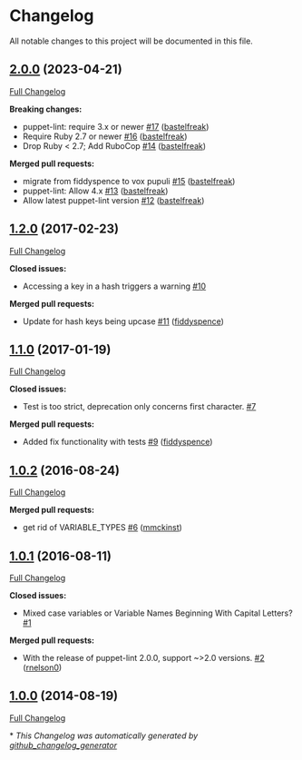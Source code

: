 # Changelog

All notable changes to this project will be documented in this file.

## [2.0.0](https://github.com/voxpupuli/puppet-lint-variable_contains_upcase/tree/2.0.0) (2023-04-21)

[Full Changelog](https://github.com/voxpupuli/puppet-lint-variable_contains_upcase/compare/1.2.0...2.0.0)

**Breaking changes:**

- puppet-lint: require 3.x or newer [\#17](https://github.com/voxpupuli/puppet-lint-variable_contains_upcase/pull/17) ([bastelfreak](https://github.com/bastelfreak))
- Require Ruby 2.7 or newer [\#16](https://github.com/voxpupuli/puppet-lint-variable_contains_upcase/pull/16) ([bastelfreak](https://github.com/bastelfreak))
- Drop Ruby \< 2.7; Add RuboCop [\#14](https://github.com/voxpupuli/puppet-lint-variable_contains_upcase/pull/14) ([bastelfreak](https://github.com/bastelfreak))

**Merged pull requests:**

- migrate from fiddyspence to vox pupuli [\#15](https://github.com/voxpupuli/puppet-lint-variable_contains_upcase/pull/15) ([bastelfreak](https://github.com/bastelfreak))
- puppet-lint: Allow 4.x [\#13](https://github.com/voxpupuli/puppet-lint-variable_contains_upcase/pull/13) ([bastelfreak](https://github.com/bastelfreak))
- Allow latest puppet-lint version [\#12](https://github.com/voxpupuli/puppet-lint-variable_contains_upcase/pull/12) ([bastelfreak](https://github.com/bastelfreak))

## [1.2.0](https://github.com/voxpupuli/puppet-lint-variable_contains_upcase/tree/1.2.0) (2017-02-23)

[Full Changelog](https://github.com/voxpupuli/puppet-lint-variable_contains_upcase/compare/1.1.0...1.2.0)

**Closed issues:**

- Accessing a key in a hash triggers a warning [\#10](https://github.com/voxpupuli/puppet-lint-variable_contains_upcase/issues/10)

**Merged pull requests:**

- Update for hash keys being upcase [\#11](https://github.com/voxpupuli/puppet-lint-variable_contains_upcase/pull/11) ([fiddyspence](https://github.com/fiddyspence))

## [1.1.0](https://github.com/voxpupuli/puppet-lint-variable_contains_upcase/tree/1.1.0) (2017-01-19)

[Full Changelog](https://github.com/voxpupuli/puppet-lint-variable_contains_upcase/compare/1.0.2...1.1.0)

**Closed issues:**

- Test is too strict, deprecation only concerns first character. [\#7](https://github.com/voxpupuli/puppet-lint-variable_contains_upcase/issues/7)

**Merged pull requests:**

- Added fix functionality with tests [\#9](https://github.com/voxpupuli/puppet-lint-variable_contains_upcase/pull/9) ([fiddyspence](https://github.com/fiddyspence))

## [1.0.2](https://github.com/voxpupuli/puppet-lint-variable_contains_upcase/tree/1.0.2) (2016-08-24)

[Full Changelog](https://github.com/voxpupuli/puppet-lint-variable_contains_upcase/compare/1.0.1...1.0.2)

**Merged pull requests:**

- get rid of VARIABLE\_TYPES [\#6](https://github.com/voxpupuli/puppet-lint-variable_contains_upcase/pull/6) ([mmckinst](https://github.com/mmckinst))

## [1.0.1](https://github.com/voxpupuli/puppet-lint-variable_contains_upcase/tree/1.0.1) (2016-08-11)

[Full Changelog](https://github.com/voxpupuli/puppet-lint-variable_contains_upcase/compare/1.0.0...1.0.1)

**Closed issues:**

- Mixed case variables or Variable Names Beginning With Capital Letters? [\#1](https://github.com/voxpupuli/puppet-lint-variable_contains_upcase/issues/1)

**Merged pull requests:**

- With the release of puppet-lint 2.0.0, support ~\>2.0 versions. [\#2](https://github.com/voxpupuli/puppet-lint-variable_contains_upcase/pull/2) ([rnelson0](https://github.com/rnelson0))

## [1.0.0](https://github.com/voxpupuli/puppet-lint-variable_contains_upcase/tree/1.0.0) (2014-08-19)

[Full Changelog](https://github.com/voxpupuli/puppet-lint-variable_contains_upcase/compare/783f438b71a7c7fab91185c09f7d18a50e304fdd...1.0.0)



\* *This Changelog was automatically generated by [github_changelog_generator](https://github.com/github-changelog-generator/github-changelog-generator)*
